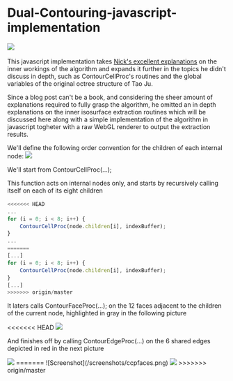 # Dual-Contouring-javascript-implementation


<img src="https://github.com/Domenicobrz/Dual-Contouring-javascript-implementation/blob/master/screenshots/octree3.png" width="200px">

This javascript implementation takes [Nick's excellent explanations](http://ngildea.blogspot.it/2014/11/implementing-dual-contouring.html) on the inner workings of the algorithm and expands it further in the topics he didn't discuss in depth, such as ContourCellProc's routines and the global variables of the original octree structure  of Tao Ju.

Since a blog post can't be a book, and considering the sheer amount of explanations required to fully grasp the algorithm, he omitted an in depth explanations on the inner isosurface extraction routines which will be discussed here along with a simple implementation of the algorithm in javascript togheter with a raw WebGL renderer to output the extraction results.

We'll define the following order convention for the children of each internal node:
<img src="https://github.com/Domenicobrz/Dual-Contouring-javascript-implementation/blob/master/screenshots/childrenorder.png" width="200px">


We'll start from ContourCellProc(...);

This function acts on internal nodes only, and starts by recursively calling itself on each of its eight children

```javascript
<<<<<<< HEAD
...
for (i = 0; i < 8; i++) {
    ContourCellProc(node.children[i], indexBuffer);
}
...
=======
[...]
for (i = 0; i < 8; i++) {
    ContourCellProc(node.children[i], indexBuffer);
}
[...]
>>>>>>> origin/master
```

It laters calls ContourFaceProc(...); on the 12 faces adjacent to the children of the current node, highlighted in gray in the following picture

<<<<<<< HEAD
<img src="https://github.com/Domenicobrz/Dual-Contouring-javascript-implementation/blob/master/screenshots/ccpfaces.png" width="200px">

And finishes off by calling ContourEdgeProc(...) on the 6 shared edges depicted in red in the next picture

<img src="https://github.com/Domenicobrz/Dual-Contouring-javascript-implementation/blob/master/screenshots/ccpedges.png" width="200px">
=======
![Screenshot](/screenshots/ccpfaces.png)


<img src="https://github.com/Domenicobrz/Dual-Contouring-javascript-implementation/blob/master/screenshots/ccpedges.png" width="100px">
>>>>>>> origin/master
